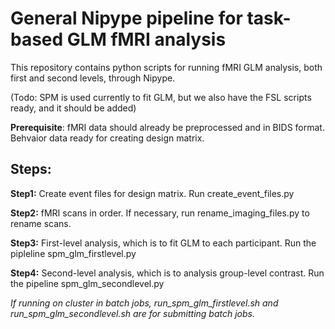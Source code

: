 # General Nipype pipeline for task-based GLM fMRI analysis
This repository contains python scripts for running fMRI GLM analysis, both first and second levels, through Nipype. 

(Todo: SPM is used currently to fit GLM, but we also have the FSL scripts ready, and it should be added)

**Prerequisite**: fMRI data should already be preprocessed and in BIDS format. Behvaior data ready for creating design matrix.

## Steps:

**Step1:** Create event files for design matrix. Run create_event_files.py

**Step2:** fMRI scans in order. If necessary, run rename_imaging_files.py to rename scans.

**Step3:** First-level analysis, which is to fit GLM to each participant. Run the pipleline spm_glm_firstlevel.py

**Step4:** Second-level analysis, which is to analysis group-level contrast. Run the pipeline spm_glm_secondlevel.py

*If running on cluster in batch jobs, run_spm_glm_firstlevel.sh and run_spm_glm_secondlevel.sh are for submitting batch jobs.*

